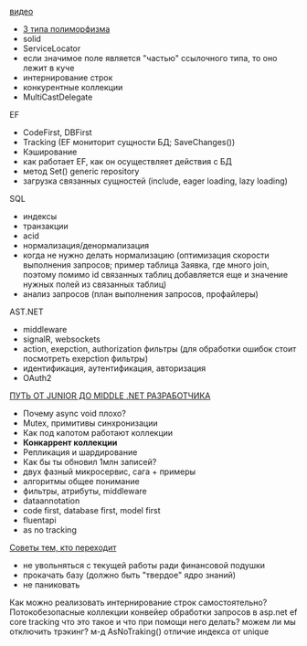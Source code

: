 [видео](#https://www.youtube.com/watch?v=83QnuZMyYW4)

- [3 типа полиморфизма](#https://ru.wikipedia.org/wiki/%D0%9F%D0%BE%D0%BB%D0%B8%D0%BC%D0%BE%D1%80%D1%84%D0%B8%D0%B7%D0%BC_(%D0%B8%D0%BD%D1%84%D0%BE%D1%80%D0%BC%D0%B0%D1%82%D0%B8%D0%BA%D0%B0)#%D0%9E%D1%81%D0%BD%D0%BE%D0%B2%D0%BD%D1%8B%D0%B5_%D1%80%D0%B0%D0%B7%D0%BD%D0%BE%D0%B2%D0%B8%D0%B4%D0%BD%D0%BE%D1%81%D1%82%D0%B8_%D0%BF%D0%BE%D0%BB%D0%B8%D0%BC%D0%BE%D1%80%D1%84%D0%B8%D0%B7%D0%BC%D0%B0)
- solid
- ServiceLocator
- если значимое поле является "частью" ссылочного типа, то оно лежит в куче
- интернирование строк
- конкурентные коллекции
- MultiCastDelegate

EF
- CodeFirst, DBFirst
- Tracking (EF мониторит сущности БД; SaveChanges())
- Кэширование
- как работает EF, как он осуществляет действия с БД
- метод Set() generic repository
- загрузка связанных сущностей (include, eager loading, lazy loading)

SQL
- индексы
- транзакции
- acid
- нормализация/денормализация
- когда не нужно делать нормализацию (оптимизация скорости выполнения запросов; пример таблица Заявка, где много join, поэтому помимо id связанных таблиц добавляется еще и значение нужных полей из связанных таблиц)
- анализ запросов (план выполнения запросов, профайлеры)

AST.NET
- middleware
- signalR, websockets
- action, exepction, authorization фильтры (для обработки ошибок стоит посмотреть exepction фильтры)
- идентификация, аутентификация, авторизация
- OAuth2


[ПУТЬ ОТ JUNIOR ДО MIDDLE .NET РАЗРАБОТЧИКА](#https://www.youtube.com/watch?v=raCkq4hw-VU)

- Почему async void плохо?
- Mutex, примитивы синхронизации
- Как под капотом работают коллекции
- **Конкаррент коллекции**
- Репликация и шардирование
- Как бы ты обновил 1млн записей?
- двух фазный микросервис, сага + примеры
- алгоритмы общее понимание
- фильтры, атрибуты, middleware
- dataannotation
- code first, database first, model first
- fluentapi
- as no tracking

[Советы тем, кто переходит](#https://www.youtube.com/watch?v=CuzQo1azWb0)
- не увольняться с текущей работы ради финансовой подушки
- прокачать базу (должно быть "твердое" ядро знаний)
- не паниковать

Как можно реализовать интернирование строк самостоятельно?
Потокобезопасные коллекции
конвейер обработки запросов в asp.net
ef core tracking что это такое и что при помощи него делать? можем ли мы отключить трэкинг? м-д AsNoTraking()
отличие индекса от unique



